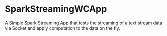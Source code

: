 # SparkStreamingWCApp
A Simple Spark Streaming App that tests the streaming of a text stream data via Socket and apply computation to the data on the fly.
